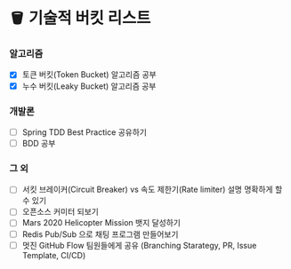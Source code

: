 # 🪣 기술적 버킷 리스트

### 알고리즘
- [x] 토큰 버킷(Token Bucket) 알고리즘 공부
- [x] 누수 버킷(Leaky Bucket) 알고리즘 공부

### 개발론
- [ ] Spring TDD Best Practice 공유하기
- [ ] BDD 공부

### 그 외
- [ ] 서킷 브레이커(Circuit Breaker) vs 속도 제한기(Rate limiter) 설명 명확하게 할 수 있기
- [ ] 오픈소스 커미터 되보기
- [ ] Mars 2020 Helicopter Mission 뱃지 달성하기
- [ ] Redis Pub/Sub 으로 채팅 프로그램 만들어보기
- [ ] 멋진 GitHub Flow 팀원들에게 공유 (Branching Starategy, PR, Issue Template, CI/CD)
